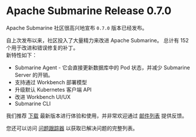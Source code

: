 <!--
Licensed under the Apache License, Version 2.0 (the "License");
you may not use this file except in compliance with the License.
You may obtain a copy of the License at

http://www.apache.org/licenses/LICENSE-2.0

Unless required by applicable law or agreed to in writing, software
distributed under the License is distributed on an "AS IS" BASIS,
WITHOUT WARRANTIES OR CONDITIONS OF ANY KIND, either express or implied.
See the License for the specific language governing permissions and
limitations under the License.
-->

# Apache Submarine Release 0.7.0

Apache Submarine 社区很高兴地宣布 `0.7.0` 版本已经发布。

自上次发布以来，社区投入了大量精力来改进 Apache Submarine。
总计有 152 个用于改进和错误修复的补丁。  
新特性如下：

- Submarine Agent - 它会直接更新数据库中的 Pod 状态，并减少 Submarine Server 的开销。
- 支持通过 Workbench 部署模型
- 升级默认 Kubernetes 客户端 API
- 改进 Workbench UI/UX
- Submarine CLI


我们推荐 [下载](../docs/download) 最新版本进行体验和使用，并非常欢迎通过 [邮件列表](../docs/community/) 提供反馈。

您还可以访问 [问题跟踪器](https://issues.apache.org/jira/secure/ReleaseNote.jspa?version=12350377&styleName=&projectId=12322824) 以获取已解决问题的完整列表。